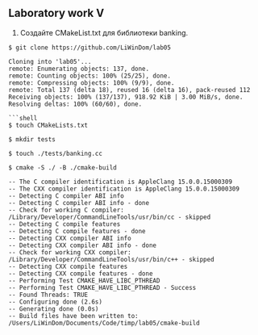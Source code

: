 ## Laboratory work V

1. Создайте CMakeList.txt для библиотеки banking.
```shell
$ git clone https://github.com/LiWinDom/lab05
```
```shell
Cloning into 'lab05'...
remote: Enumerating objects: 137, done.
remote: Counting objects: 100% (25/25), done.
remote: Compressing objects: 100% (9/9), done.
remote: Total 137 (delta 18), reused 16 (delta 16), pack-reused 112
Receiving objects: 100% (137/137), 918.92 KiB | 3.00 MiB/s, done.
Resolving deltas: 100% (60/60), done.

```shell
$ touch CMakeLists.txt
```

```shell
$ mkdir tests
```

```shell
$ touch ./tests/banking.cc
```

```shell
$ cmake -S ./ -B ./cmake-build
```
```shell
-- The C compiler identification is AppleClang 15.0.0.15000309
-- The CXX compiler identification is AppleClang 15.0.0.15000309
-- Detecting C compiler ABI info
-- Detecting C compiler ABI info - done
-- Check for working C compiler: /Library/Developer/CommandLineTools/usr/bin/cc - skipped
-- Detecting C compile features
-- Detecting C compile features - done
-- Detecting CXX compiler ABI info
-- Detecting CXX compiler ABI info - done
-- Check for working CXX compiler: /Library/Developer/CommandLineTools/usr/bin/c++ - skipped
-- Detecting CXX compile features
-- Detecting CXX compile features - done
-- Performing Test CMAKE_HAVE_LIBC_PTHREAD
-- Performing Test CMAKE_HAVE_LIBC_PTHREAD - Success
-- Found Threads: TRUE
-- Configuring done (2.6s)
-- Generating done (0.0s)
-- Build files have been written to: /Users/LiWinDom/Documents/Code/timp/lab05/cmake-build
```
